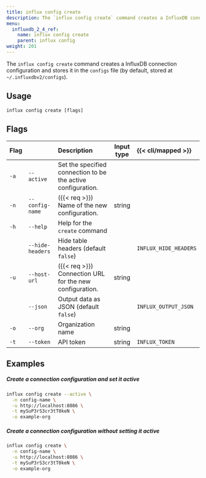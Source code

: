 ```yaml
---
title: influx config create
description: The `influx config create` command creates a InfluxDB connection configuration.
menu:
  influxdb_2_4_ref:
    name: influx config create
    parent: influx config
weight: 201
---
```


The `influx config create` command creates a InfluxDB connection configuration
and stores it in the `configs` file (by default, stored at `~/.influxdbv2/configs`).

## Usage
```
influx config create [flags]
```

## Flags
| Flag |                  | Description                                                  | Input type | {{< cli/mapped >}}    |
|:-----|:-----------------|:-------------------------------------------------------------|:----------:|:----------------------|
| `-a` | `--active`       | Set the specified connection to be the active configuration. |            |                       |
| `-n` | `--config-name`  | ({{< req >}}) Name of the new configuration.                 | string     |                       |
| `-h` | `--help`         | Help for the `create` command                                |            |                       |
|      | `--hide-headers` | Hide table headers (default `false`)                         |            | `INFLUX_HIDE_HEADERS` |
| `-u` | `--host-url`     | ({{< req >}}) Connection URL for the new configuration.      | string     |                       |
|      | `--json`         | Output data as JSON (default `false`)                        |            | `INFLUX_OUTPUT_JSON`  |
| `-o` | `--org`          | Organization name                                            | string     |                       |
| `-t` | `--token`        | API token                                                    | string     | `INFLUX_TOKEN`        |

## Examples

##### Create a connection configuration and set it active
```sh
influx config create --active \
  -n config-name \
  -u http://localhost:8086 \
  -t mySuP3rS3cr3tT0keN \
  -o example-org
```

##### Create a connection configuration without setting it active
```sh
influx config create \
  -n config-name \
  -u http://localhost:8086 \
  -t mySuP3rS3cr3tT0keN \
  -o example-org
```

